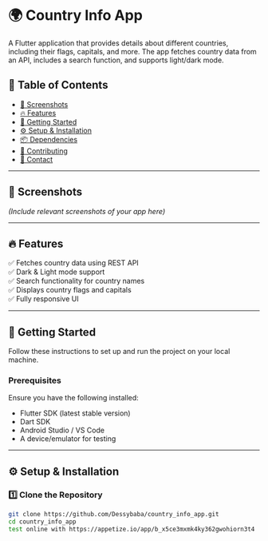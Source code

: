 # 🌍 Country Info App

A Flutter application that provides details about different countries, including their flags, capitals, and more. The app fetches country data from an API, includes a search function, and supports light/dark mode.

## 📌 Table of Contents
- [📸 Screenshots](#-screenshots)
- [🔥 Features](#-features)
- [🚀 Getting Started](#-getting-started)
- [⚙️ Setup & Installation](#️-setup--installation)
- [📦 Dependencies](#-dependencies)
- [📄 Contributing](#-contributing)
- [🔗 Contact](#-contact)

---

## 📸 Screenshots  
*(Include relevant screenshots of your app here)*  

---

## 🔥 Features
✅ Fetches country data using REST API  
✅ Dark & Light mode support  
✅ Search functionality for country names  
✅ Displays country flags and capitals  
✅ Fully responsive UI  

---

## 🚀 Getting Started
Follow these instructions to set up and run the project on your local machine.

### Prerequisites
Ensure you have the following installed:
- Flutter SDK (latest stable version)  
- Dart SDK  
- Android Studio / VS Code  
- A device/emulator for testing  

---

## ⚙️ Setup & Installation

### 1️⃣ Clone the Repository
```sh
git clone https://github.com/Dessybaba/country_info_app.git
cd country_info_app
test online with https://appetize.io/app/b_x5ce3mxmk4ky362gwohiorn3t4
